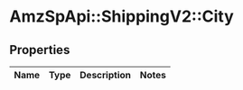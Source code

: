 # AmzSpApi::ShippingV2::City

## Properties
Name | Type | Description | Notes
------------ | ------------- | ------------- | -------------


